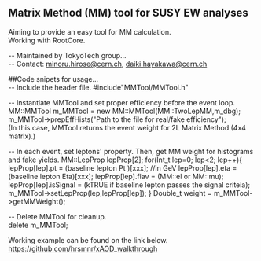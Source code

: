 ## Matrix Method (MM) tool for SUSY EW analyses  

Aiming to provide an easy tool for MM calculation.  
Working with RootCore.  

-- Maintained by TokyoTech group...  
-- Contact: minoru.hirose@cern.ch, daiki.hayakawa@cern.ch  

##Code snipets for usage...  
-- Include the header file.
    #include"MMTool/MMTool.h"

-- Instantiate MMTool and set proper efficiency before the event loop.  
    MM::MMTool m_MMTool = new MM::MMTool(MM::TwoLepMM,m_dbg);  
    m_MMTool->prepEffHists("Path to the file for real/fake efficiency");  
(In this case, MMTool returns the event weight for 2L Matrix Method (4x4 matrix).)

-- In each event, set leptons' property. Then, get MM weight for histograms and fake yields.
    MM::LepProp lepProp[2];
    for(Int_t lep=0; lep<2; lep++){
      lepProp[lep].pt       = (baseline lepton Pt )[xxx]; //in GeV
      lepProp[lep].eta      = (baseline lepton Eta)[xxx];
      lepProp[lep].flav     = (MM::el or MM::mu);
      lepProp[lep].isSignal = (kTRUE if baseline lepton passes the signal criteia);
      m_MMTool->setLepProp(lep,lepProp[lep]);
    }
    Double_t weight = m_MMTool->getMMWeight();

-- Delete MMTool for cleanup.  
    delete m_MMTool;  

Working example can be found on the link below.  
https://github.com/hrsmnr/xAOD_walkthrough  
